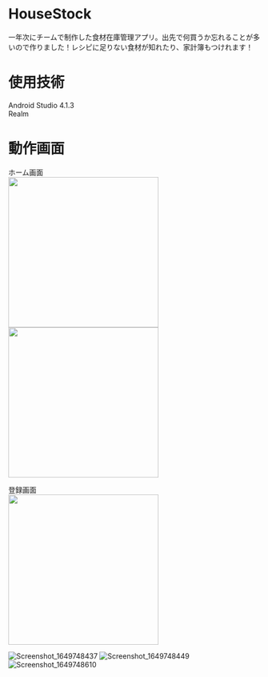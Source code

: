 # HouseStock
一年次にチームで制作した食材在庫管理アプリ。出先で何買うか忘れることが多いので作りました！レシピに足りない食材が知れたり、家計簿もつけれます！

# 使用技術
Android Studio 4.1.3  
Realm

# 動作画面
ホーム画面  
<img src="https://user-images.githubusercontent.com/94834948/162905798-09f6e1e6-06ee-4031-a4b5-5676f8398f57.png" width="300">
<img src="https://user-images.githubusercontent.com/94834948/163301146-08216402-b9cc-47ad-8324-821bf2a52049.png" width="300">

登録画面  
<img src="https://user-images.githubusercontent.com/94834948/162905808-6b3ef39a-2ed6-4682-bc69-15d89ead8a5f.png" width="300">


![Screenshot_1649748437](https://user-images.githubusercontent.com/94834948/162905810-987349ca-82b5-4d34-a37d-1bd14b36a1cf.png)
![Screenshot_1649748449](https://user-images.githubusercontent.com/94834948/162905813-22b42368-c2ec-435e-8c63-d97cf2fc578f.png)
![Screenshot_1649748610](https://user-images.githubusercontent.com/94834948/162905816-61e1d7b0-18f3-4df3-a8b7-2a7e9450c095.png)

